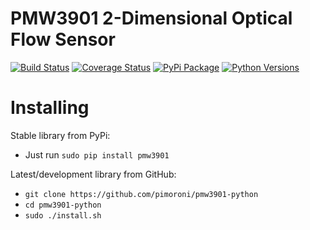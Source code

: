 # PMW3901 2-Dimensional Optical Flow Sensor

[![Build Status](https://travis-ci.com/pimoroni/pmw3901-python.svg?branch=master)](https://travis-ci.com/pimoroni/pmw3901-python)
[![Coverage Status](https://coveralls.io/repos/github/pimoroni/pmw3901-python/badge.svg?branch=master)](https://coveralls.io/github/pimoroni/pmw3901-python?branch=master)
[![PyPi Package](https://img.shields.io/pypi/v/pmw3901.svg)](https://pypi.python.org/pypi/pmw3901)
[![Python Versions](https://img.shields.io/pypi/pyversions/pmw3901.svg)](https://pypi.python.org/pypi/pmw3901)


# Installing

Stable library from PyPi:

* Just run `sudo pip install pmw3901`

Latest/development library from GitHub:

* `git clone https://github.com/pimoroni/pmw3901-python`
* `cd pmw3901-python`
* `sudo ./install.sh`

